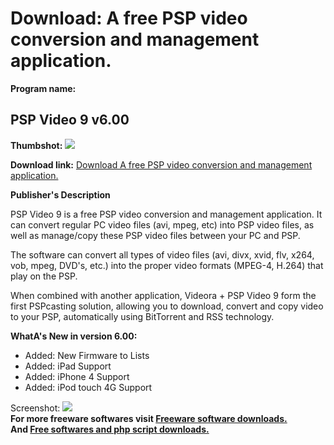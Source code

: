 # Download: A free PSP video conversion and management application.

**Program name:**

## PSP Video 9 v6.00

  
**Thumbshot:** ![](http://www.freewarefiles.com/screenshot/pspvideo9_md.gif)   
  
**Download link:** [Download A free PSP video conversion and management application.](http://freesoftwares.boysofts.com/PSP-Video-9_program_13899.html)  
  


**Publisher's Description**  
  


PSP Video 9 is a free PSP video conversion and management application. It can convert regular PC video files (avi, mpeg, etc) into PSP video files, as well as manage/copy these PSP video files between your PC and PSP. 

The software can convert all types of video files (avi, divx, xvid, flv, x264, vob, mpeg, DVD's, etc.) into the proper video formats (MPEG-4, H.264) that play on the PSP.

When combined with another application, Videora + PSP Video 9 form the first PSPcasting solution, allowing you to download, convert and copy video to your PSP, automatically using BitTorrent and RSS technology.

**WhatA's New in version 6.00:**

  * Added: New Firmware to Lists 
  * Added: iPad Support 
  * Added: iPhone 4 Support 
  * Added: iPod touch 4G Support 

  
  
Screenshot: ![](http://www.freewarefiles.com/screenshot/pspvideo9.gif)   
**For more freeware softwares visit [Freeware software downloads.](http://freesoftwares.boysofts.com/)**   
**And [Free softwares and php script downloads.](http://www.boysofts.com/)**
